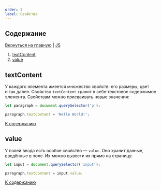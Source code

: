 ```yaml
---
order: 3
label: Свойства
---
```


## Содержание

[Вернуться на главную](/README.md) | [JS](./README.md)

1. [textContent](#textContent)
2. [value](#value)

## textContent

У каждого элемента имеется множество свойств: его размеры, цвет и так далее. Свойство `textContent` хранит в себе текстовое содержимое элемента. Свойствам можно присваивать новые значения:

```js
let paragraph = document.querySelector('p');

paragraph.textContent = 'Hello World!';
```

[К содержанию](#содержание)

## value

У полей ввода есть особое свойство — `value`. Оно хранит данные, введённые в поле. Их можно вывести их прямо на страницу:

```js
let input = document.querySelector('input');

paragraph.textContent = input.value;
```

[К содержанию](#содержание)
